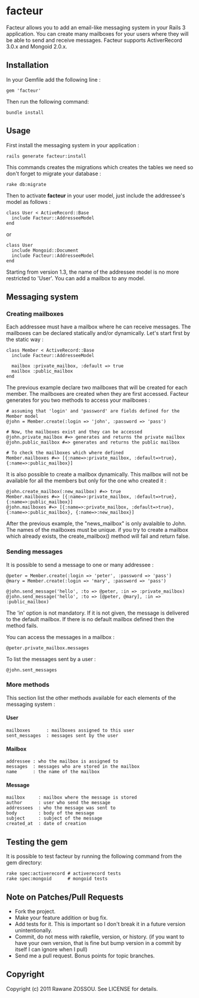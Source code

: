 # facteur #

Facteur allows you to add an email-like messaging system in your Rails 3 application. You can create many mailboxes for your users where they will be able to send and receive messages. Facteur supports ActiverRecord 3.0.x and Mongoid 2.0.x.

## Installation ##
  
In your Gemfile add the following line :

    gem 'facteur'
    
Then run the following command:

    bundle install
    
## Usage ##

First install the messaging system in your application :

    rails generate facteur:install  
    
This commands creates the migrations which creates the tables we need so don't forget to migrate your database :

    rake db:migrate

Then to activate __facteur__ in your user model, just include the addressee's model as follows :

    class User < ActiveRecord::Base  
      include Facteur::AddresseeModel
    end
    
or

    class User
      include Mongoid::Document
      include Facteur::AddresseeModel
    end
    
Starting from version 1.3, the name of the addressee model is no more restricted to 'User'. You can add a mailbox to any model.

## Messaging system ##

### Creating mailboxes ###

Each addressee must have a mailbox where he can receive messages. The mailboxes can be declared statically and/or dynamically. Let's start first by the static way :

    class Member < ActiveRecord::Base  
      include Facteur::AddresseeModel
      
      mailbox :private_mailbox, :default => true
      mailbox :public_mailbox
    end

The previous example declare two mailboxes that will be created for each member. The mailboxes are created when they are first accessed. Facteur generates for you two methods to access your mailboxes :

    # assuming that 'login' and 'password' are fields defined for the Member model
    @john = Member.create(:login => 'john', :password => 'pass')
    
    # Now, the mailboxes exist and they can be accessed
    @john.private_mailbox #=> generates and returns the private mailbox
    @john.public_mailbox #=> generates and returns the public mailbox
    
    # To check the mailboxes which where defined
    Member.mailboxes #=> [{:name=>:private_mailbox, :default=>true}, {:name=>:public_mailbox}]
    
It is also possible to create a mailbox dynamically. This mailbox will not be available for all the members but only for the one who created it :

    @john.create_mailbox(:new_mailbox) #=> true
    Member.mailboxes #=> [{:name=>:private_mailbox, :default=>true}, {:name=>:public_mailbox}]
    @john.mailboxes #=> [{:name=>:private_mailbox, :default=>true}, {:name=>:public_mailbox}, {:name=>:new_mailbox}]
    
After the previous example, the "news\_mailbox" is only avalaible to John. The names of the mailboxes must be unique. if you try to create a mailbox which already exists, the create_mailbox() method will fail and return false.

### Sending messages ###

It is possible to send a message to one or many addressee :

    @peter = Member.create(:login => 'peter', :password => 'pass')
    @mary = Member.create(:login => 'mary', :password => 'pass')
    
    @john.send_message('hello', :to => @peter, :in => :private_mailbox)
    @john.send_message('hello', :to => [@peter, @mary], :in => :public_mailbox)
    
The 'in' option is not mandatory. If it is not given, the message is delivered to the default mailbox. If there is no default mailbox defined then the method fails.

You can access the messages in a mailbox :

    @peter.private_mailbox.messages
    
To list the messages sent by a user :

    @john.sent_messages
    
### More methods ###

This section list the other methods available for each elements of the messaging system :

#### User ####

    mailboxes      : mailboxes assigned to this user
    sent_messages  : messages sent by the user

#### Mailbox ####

    addressee : who the mailbox is assigned to
    messages  : messages who are stored in the mailbox
    name      : the name of the mailbox

#### Message ####

    mailbox     : mailbox where the message is stored
    author      : user who send the message
    addressees  : who the message was sent to
    body        : body of the message
    subject     : subject of the message
    created_at  : date of creation
    
## Testing the gem ##

It is possible to test facteur by running the following command from the gem directory:

    rake spec:activerecord # activerecord tests
    rake spec:mongoid      # mongoid tests

## Note on Patches/Pull Requests ##
 
* Fork the project.
* Make your feature addition or bug fix.
* Add tests for it. This is important so I don't break it in a
  future version unintentionally.
* Commit, do not mess with rakefile, version, or history.
  (if you want to have your own version, that is fine but bump version in a commit by itself I can ignore when I pull)
* Send me a pull request. Bonus points for topic branches.

## Copyright ##

Copyright (c) 2011 Rawane ZOSSOU. See LICENSE for details.
